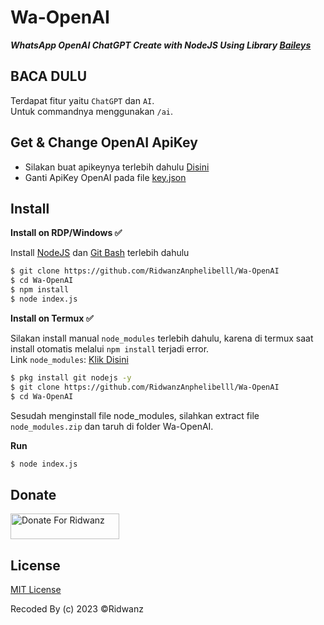 # Wa-OpenAI

***WhatsApp OpenAI ChatGPT Create with NodeJS Using Library [Baileys](https://github.com/adiwajshing/Baileys)***

## BACA DULU
Terdapat fitur yaitu `ChatGPT` dan `AI`.<br>Untuk commandnya menggunakan `/ai`.

## Get & Change OpenAI ApiKey
- Silakan buat apikeynya terlebih dahulu [Disini](https://beta.openai.com/account/api-keys)
- Ganti ApiKey OpenAI pada file [key.json](https://github.com/RidwanzAnphelibelll/Wa-OpenAI/blob/master/key.json)

## Install
**Install on RDP/Windows ✅**

Install [NodeJS](https://nodejs.org/en/download/)
 dan [Git Bash](https://git-scm.com/downloads) terlebih dahulu
```bash
$ git clone https://github.com/RidwanzAnphelibelll/Wa-OpenAI
$ cd Wa-OpenAI
$ npm install
$ node index.js
```
**Install on Termux ✅**

Silakan install manual ```node_modules``` terlebih dahulu, karena di termux saat install otomatis melalui ```npm install``` terjadi error.
<br>Link ```node_modules```: [Klik Disini](https://drive.google.com/file/d/1rnoVkJin3J_zDkzxBDnzBBI1-OuKk10_/view?usp=drivesdk)
```bash
$ pkg install git nodejs -y
$ git clone https://github.com/RidwanzAnphelibelll/Wa-OpenAI
$ cd Wa-OpenAI
```
Sesudah menginstall file node_modules, silahkan extract file ```node_modules.zip``` dan taruh di folder Wa-OpenAI.

**Run**
```bash
$ node index.js
```

## Donate
<a href="https://saweria.co/RidwanzSaputra" target="_blank"><img src="https://user-images.githubusercontent.com/26188697/180601310-e82c63e4-412b-4c36-b7b5-7ba713c80380.png" alt="Donate For Ridwanz" height="41" width="174"></a>

## License
[MIT License](https://github.com/RidwanzAnphelibelll/Wa-OpenAI/blob/main/LICENSE)

Recoded By (c) 2023 ©Ridwanz

